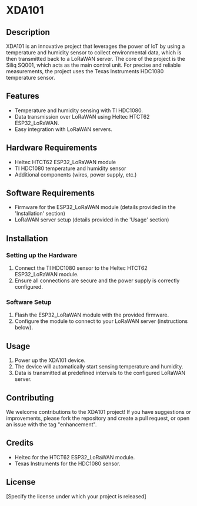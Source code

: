 # XDA101

## Description

XDA101 is an innovative project that leverages the power of IoT by using a temperature and humidity sensor to collect environmental data, which is then transmitted back to a LoRaWAN server. The core of the project is the Siliq SQ001, which acts as the main control unit. For precise and reliable measurements, the project uses the Texas Instruments HDC1080 temperature sensor.

## Features

- Temperature and humidity sensing with TI HDC1080.
- Data transmission over LoRaWAN using Heltec HTCT62 ESP32_LoRaWAN.
- Easy integration with LoRaWAN servers.

## Hardware Requirements

- Heltec HTCT62 ESP32_LoRaWAN module
- TI HDC1080 temperature and humidity sensor
- Additional components (wires, power supply, etc.)

## Software Requirements

- Firmware for the ESP32_LoRaWAN module (details provided in the 'Installation' section)
- LoRaWAN server setup (details provided in the 'Usage' section)

## Installation

### Setting up the Hardware

1. Connect the TI HDC1080 sensor to the Heltec HTCT62 ESP32_LoRaWAN module.
2. Ensure all connections are secure and the power supply is correctly configured.

### Software Setup

1. Flash the ESP32_LoRaWAN module with the provided firmware.
2. Configure the module to connect to your LoRaWAN server (instructions below).

## Usage

1. Power up the XDA101 device.
2. The device will automatically start sensing temperature and humidity.
3. Data is transmitted at predefined intervals to the configured LoRaWAN server.

## Contributing

We welcome contributions to the XDA101 project! If you have suggestions or improvements, please fork the repository and create a pull request, or open an issue with the tag "enhancement".

## Credits

- Heltec for the HTCT62 ESP32_LoRaWAN module.
- Texas Instruments for the HDC1080 sensor.

## License

[Specify the license under which your project is released]
